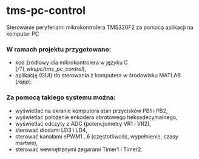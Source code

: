 # tms-pc-control
Sterowanie peryferiami mikrokontrolera TMS320F2 za pomocą aplikacji na komputer PC

### W ramach projektu przygotowano:
- kod źródłowy dla mikrokontrolera w języku C (*/TI_wkspc/tms_pc_control*),
- aplikację (GUI) do sterowania z komputera w środowisku MATLAB (*/app*).

### Za pomocą takiego systemu można:
- wyświetlać na ekranie komputera stan przycisków PB1 i PB2,
- wyświetlać położenie enkodera obrotowego heksadecymalnego,
- wyświetlać odczyty z ADC (potencjometry VR1 i VR2),
- sterować diodami LD3 i LD4,
- sterować kanałami ePWM1...6 (częstotliwość, wypełnienie, czasy martwe),
- sterować wewnętrznymi zegarami Timer1 i Timer2.

